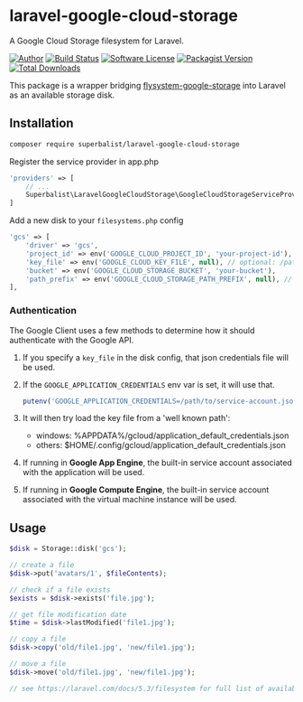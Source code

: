 # laravel-google-cloud-storage

A Google Cloud Storage filesystem for Laravel.

[![Author](http://img.shields.io/badge/author-@superbalist-blue.svg?style=flat-square)](https://twitter.com/superbalist)
[![Build Status](https://img.shields.io/travis/Superbalist/laravel-google-cloud-storage/master.svg?style=flat-square)](https://travis-ci.org/Superbalist/laravel-google-cloud-storage)
[![Software License](https://img.shields.io/badge/license-MIT-brightgreen.svg?style=flat-square)](LICENSE)
[![Packagist Version](https://img.shields.io/packagist/v/superbalist/laravel-google-cloud-storage.svg?style=flat-square)](https://packagist.org/packages/superbalist/laravel-google-cloud-storage)
[![Total Downloads](https://img.shields.io/packagist/dt/superbalist/laravel-google-cloud-storage.svg?style=flat-square)](https://packagist.org/packages/superbalist/laravel-google-cloud-storage)

This package is a wrapper bridging [flysystem-google-storage](https://github.com/Superbalist/flysystem-google-storage) into Laravel as an available storage disk.

## Installation

```bash
composer require superbalist/laravel-google-cloud-storage
```

Register the service provider in app.php
```php
'providers' => [
    // ...
    Superbalist\LaravelGoogleCloudStorage\GoogleCloudStorageServiceProvider::class,
]
```

Add a new disk to your `filesystems.php` config

```php
'gcs' => [
    'driver' => 'gcs',
    'project_id' => env('GOOGLE_CLOUD_PROJECT_ID', 'your-project-id'),
    'key_file' => env('GOOGLE_CLOUD_KEY_FILE', null), // optional: /path/to/service-account.json
    'bucket' => env('GOOGLE_CLOUD_STORAGE_BUCKET', 'your-bucket'),
    'path_prefix' => env('GOOGLE_CLOUD_STORAGE_PATH_PREFIX', null), // optional: /default/path/to/apply/in/bucket
],
```

### Authentication

The Google Client uses a few methods to determine how it should authenticate with the Google API.

1. If you specify a `key_file` in the disk config, that json credentials file will be used.
2. If the `GOOGLE_APPLICATION_CREDENTIALS` env var is set, it will use that.
   ```php
   putenv('GOOGLE_APPLICATION_CREDENTIALS=/path/to/service-account.json');
   ```
3. It will then try load the key file from a 'well known path':
   * windows: %APPDATA%/gcloud/application_default_credentials.json
   * others: $HOME/.config/gcloud/application_default_credentials.json

4. If running in **Google App Engine**, the built-in service account associated with the application will be used.
5. If running in **Google Compute Engine**, the built-in service account associated with the virtual machine instance will be used.

## Usage

```php
$disk = Storage::disk('gcs');

// create a file
$disk->put('avatars/1', $fileContents);

// check if a file exists
$exists = $disk->exists('file.jpg');

// get file modification date
$time = $disk->lastModified('file1.jpg');

// copy a file
$disk->copy('old/file1.jpg', 'new/file1.jpg');

// move a file
$disk->move('old/file1.jpg', 'new/file1.jpg');

// see https://laravel.com/docs/5.3/filesystem for full list of available functionality
```
